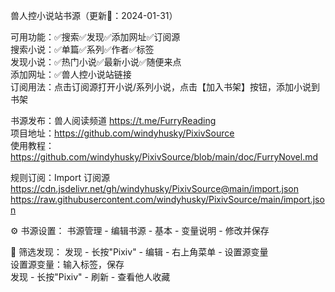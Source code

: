 兽人控小说站书源（更新📆：2024-01-31）

可用功能：✅搜索✅发现✅添加网址✅订阅源  
搜索小说：✅单篇✅系列✅作者✅标签  
发现小说：✅热门小说✅最新小说✅随便来点  
添加网址：✅兽人控小说站链接  
订阅用法：点击订阅源打开小说/系列小说，点击【加入书架】按钮，添加小说到书架

书源发布：兽人阅读频道 https://t.me/FurryReading  
项目地址：https://github.com/windyhusky/PixivSource  
使用教程：https://github.com/windyhusky/PixivSource/blob/main/doc/FurryNovel.md

规则订阅：Import 订阅源
https://cdn.jsdelivr.net/gh/windyhusky/PixivSource@main/import.json
https://raw.githubusercontent.com/windyhusky/PixivSource/main/import.json

⚙️ 书源设置：
书源管理 - 编辑书源 - 基本 - 变量说明 - 修改并保存

🔎 筛选发现：
发现 - 长按"Pixiv" - 编辑 - 右上角菜单 - 设置源变量  
设置源变量：输入标签，保存  
发现 - 长按"Pixiv" - 刷新 - 查看他人收藏